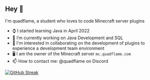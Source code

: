 ## Hey 👋
I'm quadflame, a student who loves to code Minecraft server plugins

- ⌚ I started learning Java in April 2022
- 🔭 I’m currently working on Java Development and SQL
- 👯 I'm interested in collaborating on the development of plugins to experience a development team environment
- 🖥️ I am the owner of the Minecraft server `mc.quadflame.com`
- 📫 How to contact me: @quadflame on Discord

[![GitHub Streak](https://streak-stats.demolab.com?user=quadflame&theme=radical)](https://git.io/streak-stats)
